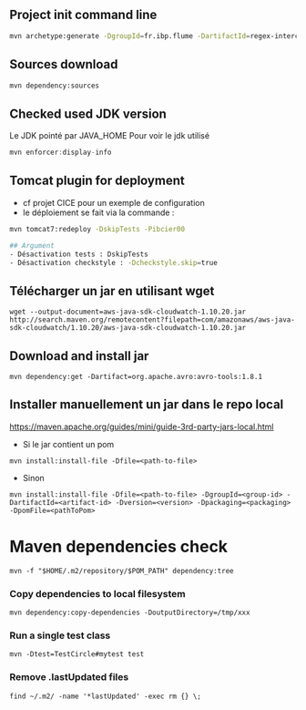 ## Project init command line
```bash
mvn archetype:generate -DgroupId=fr.ibp.flume -DartifactId=regex-interceptor -DarchetypeArtifactId=maven-archetype-quickstart -DinteractiveMode=false
```
## Sources download
```bash
mvn dependency:sources
```
## Checked used JDK version
Le JDK pointé par JAVA_HOME
Pour voir le jdk utilisé
```java
mvn enforcer:display-info
```
## Tomcat plugin for deployment
- cf projet CICE pour un exemple de configuration
- le déploiement se fait via la commande :
```bash
mvn tomcat7:redeploy -DskipTests -Pibcier00

## Argument
- Désactivation tests : DskipTests
- Désactivation checkstyle : -Dcheckstyle.skip=true
```
## Télécharger un jar en utilisant wget
```
wget --output-document=aws-java-sdk-cloudwatch-1.10.20.jar http://search.maven.org/remotecontent?filepath=com/amazonaws/aws-java-sdk-cloudwatch/1.10.20/aws-java-sdk-cloudwatch-1.10.20.jar
```

## Download and install jar
```
mvn dependency:get -Dartifact=org.apache.avro:avro-tools:1.8.1
```

## Installer manuellement un jar dans le repo local

https://maven.apache.org/guides/mini/guide-3rd-party-jars-local.html

- Si le jar contient un pom
```
mvn install:install-file -Dfile=<path-to-file>
```
- Sinon
```
mvn install:install-file -Dfile=<path-to-file> -DgroupId=<group-id> -DartifactId=<artifact-id> -Dversion=<version> -Dpackaging=<packaging> -DpomFile=<pathToPom>
```

# Maven dependencies check
```
mvn -f "$HOME/.m2/repository/$POM_PATH" dependency:tree
```

### Copy dependencies to local filesystem
```
mvn dependency:copy-dependencies -DoutputDirectory=/tmp/xxx
```

### Run a single test class
```
mvn -Dtest=TestCircle#mytest test
```

### Remove .lastUpdated files
```
find ~/.m2/ -name '*lastUpdated' -exec rm {} \;
```
